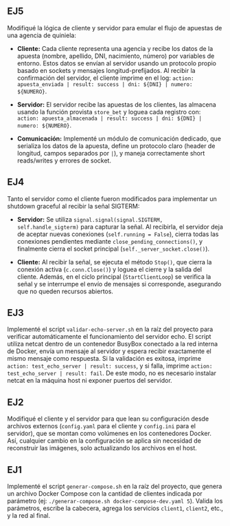 ## EJ5
Modifiqué la lógica de cliente y servidor para emular el flujo de apuestas de una agencia de quiniela:

- **Cliente:** Cada cliente representa una agencia y recibe los datos de la apuesta (nombre, apellido, DNI, nacimiento, número) por variables de entorno. Estos datos se envían al servidor usando un protocolo propio basado en sockets y mensajes longitud-prefijados. Al recibir la confirmación del servidor, el cliente imprime en el log: `action: apuesta_enviada | result: success | dni: ${DNI} | numero: ${NUMERO}`.

- **Servidor:** El servidor recibe las apuestas de los clientes, las almacena usando la función provista `store_bet` y loguea cada registro con: `action: apuesta_almacenada | result: success | dni: ${DNI} | numero: ${NUMERO}`.

- **Comunicación:** Implementé un módulo de comunicación dedicado, que serializa los datos de la apuesta, define un protocolo claro (header de longitud, campos separados por `|`), y maneja correctamente short reads/writes y errores de socket.

## EJ4
Tanto el servidor como el cliente fueron modificados para implementar un shutdown graceful al recibir la señal SIGTERM:

- **Servidor:** Se utiliza `signal.signal(signal.SIGTERM, self.handle_sigterm)` para capturar la señal. Al recibirla, el servidor deja de aceptar nuevas conexiones (`self.running = False`), cierra todas las conexiones pendientes mediante `close_pending_connections()`, y finalmente cierra el socket principal (`self._server_socket.close()`).

- **Cliente:** Al recibir la señal, se ejecuta el método `Stop()`, que cierra la conexión activa (`c.conn.Close()`) y loguea el cierre y la salida del cliente. Además, en el ciclo principal (`StartClientLoop`) se verifica la señal y se interrumpe el envío de mensajes si corresponde, asegurando que no queden recursos abiertos.

## EJ3
Implementé el script `validar-echo-server.sh` en la raíz del proyecto para verificar automáticamente el funcionamiento del servidor echo. El script utiliza netcat dentro de un contenedor BusyBox conectado a la red interna de Docker, envía un mensaje al servidor y espera recibir exactamente el mismo mensaje como respuesta. Si la validación es exitosa, imprime `action: test_echo_server | result: success`, y si falla, imprime `action: test_echo_server | result: fail`. De este modo, no es necesario instalar netcat en la máquina host ni exponer puertos del servidor.

## EJ2
Modifiqué el cliente y el servidor para que lean su configuración desde archivos externos (`config.yaml` para el cliente y `config.ini` para el servidor), que se montan como volúmenes en los contenedores Docker. Así, cualquier cambio en la configuración se aplica sin necesidad de reconstruir las imágenes, solo actualizando los archivos en el host.

## EJ1
Implementé el script `generar-compose.sh` en la raíz del proyecto, que genera un archivo Docker Compose con la cantidad de clientes indicada por parámetro (ej: `./generar-compose.sh docker-compose-dev.yaml 5`).
Valida los parámetros, escribe la cabecera, agrega los servicios `client1`, `client2`, etc., y la red al final.